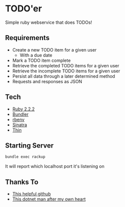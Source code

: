 # TODO'er
Simple ruby webservice that does TODOs!

## Requirements
- Create a new TODO item for a given user
   - With a due date
- Mark a TODO item complete
- Retrieve the completed TODO items for a given user
- Retrieve the incomplete TODO items for a given user
- Persist all data through a later determined method
- Requests and responses as JSON

## Tech
- [Ruby 2.2.2]( http://ruby-doc.org/core-2.2.2/ )
- [Bundler]( http://bundler.io/ )
- [rbenv]( https://github.com/sstephenson/rbenv )
- [Sinatra]( http://www.sinatrarb.com/intro.html )
- [Thin]( http://code.macournoyer.com/thin/doc/files/README.html )

## Starting Server
````sh
bundle exec rackup
````
It will report which localhost port it's listening on

## Thanks To
- [This helpful github]( https://github.com/sklise/sinatra-api-example/blob/master/app.rb )
- [This dotnet man after my own heart]( http://www.dotnet-rocks.com/2014/04/28/create-a-lightweight-rest-service-using-sinatra/ )
